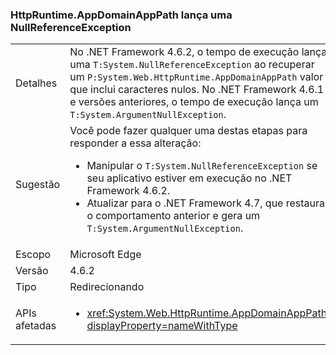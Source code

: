 ### <a name="httpruntimeappdomainapppath-throws-a-nullreferenceexception"></a>HttpRuntime.AppDomainAppPath lança uma NullReferenceException

|   |   |
|---|---|
|Detalhes|No .NET Framework 4.6.2, o tempo de execução lança uma <code>T:System.NullReferenceException</code> ao recuperar um <code>P:System.Web.HttpRuntime.AppDomainAppPath</code> valor que inclui caracteres nulos. No .NET Framework 4.6.1 e versões anteriores, o tempo de execução lança um <code>T:System.ArgumentNullException</code>.|
|Sugestão|Você pode fazer qualquer uma destas etapas para responder a essa alteração:<ul><li>Manipular o <code>T:System.NullReferenceException</code> se seu aplicativo estiver em execução no .NET Framework 4.6.2.</li><li>Atualizar para o .NET Framework 4.7, que restaura o comportamento anterior e gera um <code>T:System.ArgumentNullException</code>.</li></ul>|
|Escopo|Microsoft Edge|
|Versão|4.6.2|
|Tipo|Redirecionando|
|APIs afetadas|<ul><li><xref:System.Web.HttpRuntime.AppDomainAppPath?displayProperty=nameWithType></li></ul>|

